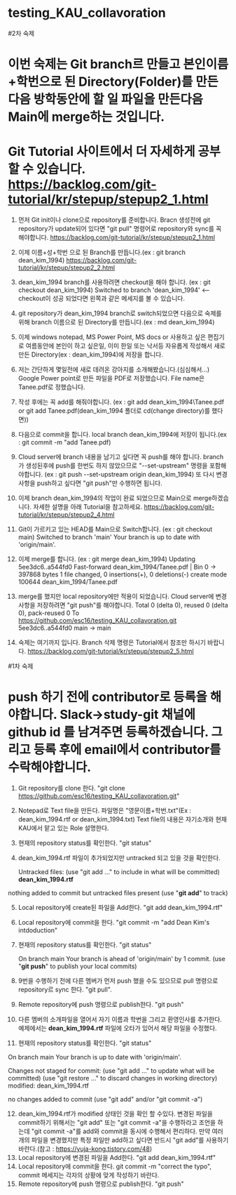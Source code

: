 # testing_KAU_collavoration
#2차 숙제
# 이번 숙제는 Git branch르 만들고 본인이름+학번으로 된 Directory(Folder)를 만든다음 방학동안에 할 일 파일을 만든다음 Main에 merge하는 것입니다.
# Git Tutorial 사이트에서 더 자세하게 공부 할 수 있습니다. https://backlog.com/git-tutorial/kr/stepup/stepup2_1.html
1. 먼저 Git init이나 clone으로 repository를 준비합니다. Bracn 생성전에 git repository가 update되어 있다면 "git pull" 명령어로 repository와 sync를 꼭 해야합니다.
   https://backlog.com/git-tutorial/kr/stepup/stepup2_1.html
2. 이제 이름+성+학번 으로 된 Branch를 만듭니다.(ex : git branch dean_kim_1994)
   https://backlog.com/git-tutorial/kr/stepup/stepup2_2.html
3. dean_kim_1994 branch를 사용하려면 checkout을 해야 합니다. (ex : git checkout dean_kim_1994)
	Switched to branch 'dean_kim_1994' <-- checkout이 성공 되었다면 왼쪽과 같은 메세지를 볼 수 있습니다.
	
4. git repository가 dean_kim_1994 branch로 switch되었으면 다음으로 숙제를 위해 branch 이름으로 된 Directory를 만듭니다.(ex : md dean_kim_1994)
5. 이제 windows notepad, MS Power Point, MS docs or 사용하고 싶은 편집기로 여름동안에 본인이 하고 싶은일, 이미 한일 또는 낙서등 자유롭게 작성해서 새로만든 Directory(ex : dean_kim_1994)에 저장을 합니다.
6. 저는 간단하게 몇일전에 새로 데려온 강아지를 소개해봤습니다.(심심해서...) Google Power point로 만든 파일을 PDF로 저장했습니다. File name은 Tanee.pdf로 정했습니다. 
7. 작성 후에는 꼭 add를 해줘야합니다. (ex : git add dean_kim_1994\Tanee.pdf or git add Tanee.pdf(dean_kim_1994 폴더로 cd(change directory)를 했다면))
8. 다음으로 commit을 합니다. local branch dean_kim_1994에 저장이 됩니다.(ex : git commit -m "add Tanee.pdf)
9. Cloud server에 branch 내용을 남기고 싶다면 꼭 push를 해야 합니다. branch가 생성된후에 push를 한번도 하지 않았으므로 "--set-upstream" 명령을 포함해야합니다. (ex : git push --set-upstream origin dean_kim_1994) 또 다시 변경사항을 push하고 싶다면 "git push"만 수행하면 됩니다.
10. 이제 branch dean_kim_1994의 작업이 완료 되었으므로 Main으로 merge하겠습니다. 자세한 설명을 아래 Tutorial을 참고하세요.
   https://backlog.com/git-tutorial/kr/stepup/stepup2_4.html
10. Git이 가르키고 있는 HEAD를 Main으로 Switch합니다. (ex : git checkout main)
        Switched to branch 'main'
        Your branch is up to date with 'origin/main'.
	
11. 이제 merge를 합니다. (ex : git merge dean_kim_1994)
        Updating 5ee3dc6..a544fd0
	Fast-forward
 	dean_kim_1994/Tanee.pdf | Bin 0 -> 397868 bytes
	 1 file changed, 0 insertions(+), 0 deletions(-)
        create mode 100644 dean_kim_1994/Tanee.pdf
12. merge를 했지만 local repository에만 적용이 되었습니다. Cloud server에 변경 사항을 저장하려면 "git push"를 해야합니다.
        Total 0 (delta 0), reused 0 (delta 0), pack-reused 0
	To https://github.com/esc16/testing_KAU_collavoration.git
	   5ee3dc6..a544fd0  main -> main

13. 숙제는 여기까지 입니다. Branch 삭제 명령은 Tutorial에서 참조만 하시기 바랍니다.
    https://backlog.com/git-tutorial/kr/stepup/stepup2_5.html
    

#1차 숙제
# push 하기 전에 contributor로 등록을 해야합니다. Slack->study-git 채널에 github id 를 남겨주면 등록하겠습니다. 그리고 등록 후에 email에서 contributor를 수락해야합니다.

1. Git repository를 clone 한다. "git clone https://github.com/esc16/testing_KAU_collavoration.git"
2. Notepad로 Text file을 만든다. 파일명은 "영문이름+학번.txt"(Ex : dean_kim_1994.rtf or dean_kim_1994.txt) Text file의 내용은 자기소개와 현재 KAU에서 맡고 있는 Role 설명한다.
3. 현재의 repository status를 확인한다. "git status"
4. dean_kim_1994.rtf 파일이 추가되었지만 untracked 되고 있을 것을 확인한다.

   Untracked files:
  (use "git add <file>..." to include in what will be committed)
	**dean_kim_1994.rtf**

  nothing added to commit but untracked files present (use "**git add**" to track)
  
5. Local repository에 create된 파일을 Add한다. "git add dean_kim_1994.rtf"
6. Local repository에 commit을 한다. "git commit -m "add Dean Kim's intdoduction"
7. 현재의 repository status를 확인한다. "git status"
  
   On branch main
Your branch is ahead of 'origin/main' by 1 commit.
  (use "**git push**" to publish your local commits)

8. 9번을 수행하기 전에 다른 멤버가 먼저 push 했을 수도 있으므로 pull 명령으로 repository르 sync 한다. "git pull". 
9. Remote repository에 push 명령으로 publish한다. "git push"
10. 다른 멤버의 소개파일을 열어서 자기 이름과 학번을 그리고 환영인사를 추가한다. 예제에서는 **dean_kim_1994.rtf** 파일에 오타가 있어서 해당 파일을 수정했다.  
11. 현재의 repository status를 확인한다. "git status"
  
  On branch main
Your branch is up to date with 'origin/main'.

Changes not staged for commit:
  (use "git add <file>..." to update what will be committed)
  (use "git restore <file>..." to discard changes in working directory)
	modified:   dean_kim_1994.rtf
	
no changes added to commit (use "git add" and/or "git commit -a")
  
12. dean_kim_1994.rtf가 modified 상태인 것을 확인 할 수있다. 변경된 파일을 commit하기 위해서는 "git add" 또는 "git commit -a"을 수행하라고 조언을 하는데 "git commit -a"를 add와 commit을 동시에 수행해서 편리하다. 만약 여러개의 파일을 변경했지만 특정 파일만 add하고 싶다면 반드시 "git add"를 사용하기 바란다.(참고 : https://yuja-kong.tistory.com/48)
13. Local repository에 변경된 파일을 Add한다. "git add dean_kim_1994.rtf"
14. Local repository에 commit을 한다. git commit -m "correct the typo", commit 메세지는 각자의 상황에 맞게 작성하기 바란다.
15. Remote repository에 push 명령으로 publish한다. "git push"
  
